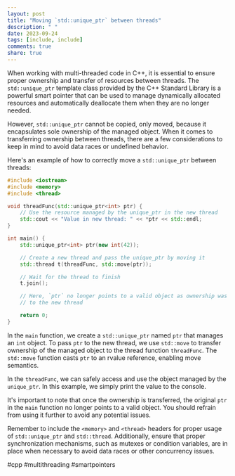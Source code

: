 ```yaml
---
layout: post
title: "Moving `std::unique_ptr` between threads"
description: " "
date: 2023-09-24
tags: [include, include]
comments: true
share: true
---
```


When working with multi-threaded code in C++, it is essential to ensure proper ownership and transfer of resources between threads. The `std::unique_ptr` template class provided by the C++ Standard Library is a powerful smart pointer that can be used to manage dynamically allocated resources and automatically deallocate them when they are no longer needed. 

However, `std::unique_ptr` cannot be copied, only moved, because it encapsulates sole ownership of the managed object. When it comes to transferring ownership between threads, there are a few considerations to keep in mind to avoid data races or undefined behavior. 

Here's an example of how to correctly move a `std::unique_ptr` between threads:

```cpp
#include <iostream>
#include <memory>
#include <thread>

void threadFunc(std::unique_ptr<int> ptr) {
    // Use the resource managed by the unique_ptr in the new thread
    std::cout << "Value in new thread: " << *ptr << std::endl;
}

int main() {
    std::unique_ptr<int> ptr(new int(42));

    // Create a new thread and pass the unique_ptr by moving it
    std::thread t(threadFunc, std::move(ptr));

    // Wait for the thread to finish
    t.join();

    // Here, `ptr` no longer points to a valid object as ownership was transferred
    // to the new thread

    return 0;
}
```

In the `main` function, we create a `std::unique_ptr` named `ptr` that manages an `int` object. To pass `ptr` to the new thread, we use `std::move` to transfer ownership of the managed object to the thread function `threadFunc`. The `std::move` function casts `ptr` to an rvalue reference, enabling move semantics. 

In the `threadFunc`, we can safely access and use the object managed by the `unique_ptr`. In this example, we simply print the value to the console. 

It's important to note that once the ownership is transferred, the original `ptr` in the `main` function no longer points to a valid object. You should refrain from using it further to avoid any potential issues.

Remember to include the `<memory>` and `<thread>` headers for proper usage of `std::unique_ptr` and `std::thread`. Additionally, ensure that proper synchronization mechanisms, such as mutexes or condition variables, are in place when necessary to avoid data races or other concurrency issues.

#cpp #multithreading #smartpointers